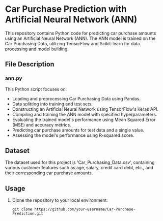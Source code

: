 # Car Purchase Prediction with Artificial Neural Network (ANN)
This repository contains Python code for predicting car purchase amounts using an Artificial Neural Network (ANN). The ANN model is trained on the Car Purchasing Data, utilizing TensorFlow and Scikit-learn for data processing and model building.

## **File Description**
### **ann.py**
This Python script focuses on:
- Loading and preprocessing Car Purchasing Data using Pandas.
- Data splitting into training and test sets.
- Constructing an Artificial Neural Network using TensorFlow's Keras API.
- Compiling and training the ANN model with specified hyperparameters.
- Evaluating the trained model's performance using Mean Squared Error (MSE) and accuracy metrics.
- Predicting car purchase amounts for test data and a single value.
- Assessing the model's performance using R-squared score.

## **Dataset**
The dataset used for this project is 'Car_Purchasing_Data.csv', containing various customer features such as age, salary, credit card debt, etc., and their corresponding car purchase amounts.

## **Usage**
1. Clone the repository to your local environment:
   ```
   git clone https://github.com/your-username/Car-Purchase-Prediction.git
   ```
